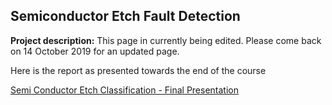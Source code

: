 ## Semiconductor Etch Fault Detection

**Project description:** This page in currently being edited. Please come back on 14 October 2019 for an updated page.

Here is the report as presented towards the end of the course

[Semi Conductor Etch Classification - Final Presentation](/pdf/etch_fault_ppt.pdf)